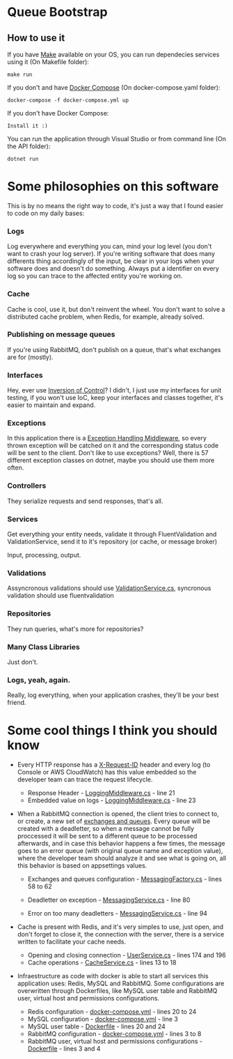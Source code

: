 # Queue Bootstrap

## How to use it
If you have [Make](https://www.gnu.org/software/make/) available on your OS, you can run dependecies services using it (On Makefile folder):

	make run

If you don't and have [Docker Compose](https://docs.docker.com/compose/) (On docker-compose.yaml folder):

	docker-compose -f docker-compose.yml up

If you don't have Docker Compose:

	Install it :)

You can run the application through Visual Studio or from command line (On the API folder):

	dotnet run

# Some philosophies on this software
This is by no means the right way to code, it's just a way that I found easier to code on my daily bases:

### Logs
Log everywhere and everything you can, mind your log level (you don't want to crash your log server). If you're writing software that does many differents thing accordingly of the input, be clear in your logs when your software does and doesn't do something. Always put a identifier on every log so you can trace to the affected entity you're working on.

### Cache
Cache is cool, use it, but don't reinvent the wheel. You don't want to solve a distributed cache problem, when Redis, for example, already solved.

### Publishing on message queues
If you're using RabbitMQ, don't publish on a queue, that's what exchanges are for (mostly).

### Interfaces
Hey, ever use [Inversion of Control](https://en.wikipedia.org/wiki/Inversion_of_control)? I didn't, I just use my interfaces for unit testing, if you won't use IoC, keep your interfaces and classes together, it's easier to maintain and expand.

### Exceptions
In this application there is a [Exception Handling Middleware](https://github.com/gnllucena/api-bootstrap/blob/master/src/api/Middlewares/ExceptionHandlingMiddleware.cs), so every thrown exception will be catched on it and the corresponding status code will be sent to the client. Don't like to use exceptions? Well, there is 57 different exception classes on dotnet, maybe you should use them more often.

### Controllers
They serialize requests and send responses, that's all.

### Services
Get everything your entity needs, validate it through FluentValidation and ValidationService, send it to it's repository (or cache, or message broker)

Input, processing, output.

### Validations 
Assyncronous validations should use [ValidationService.cs](https://github.com/gnllucena/api-bootstrap/blob/master/src/Common/Services/ValidationService.cs), syncronous validation should use fluentvalidation 

### Repositories
They run queries, what's more for repositories?

### Many Class Libraries
Just don't.

### Logs, yeah, again.
Really, log everything, when your application crashes, they'll be your best friend.

# Some cool things I think you should know
* Every HTTP response has a [X-Request-ID](https://devcenter.heroku.com/articles/http-request-id) header and every log (to Console or AWS CloudWatch) has this value embedded so the developer team can trace the request lifecycle.
	* Response Header - [LoggingMiddleware.cs](https://github.com/gnllucena/api-bootstrap/blob/master/src/api/Middlewares/LoggingMiddleware.cs) - line 21
	* Embedded value on logs - [LoggingMiddleware.cs](https://github.com/gnllucena/api-bootstrap/blob/master/src/api/Middlewares/LoggingMiddleware.cs) - line 23

* When a RabbitMQ connection is opened, the client tries to connect to, or create, a new set of [exchanges and queues](https://www.rabbitmq.com/tutorials/amqp-concepts.html). Every queue will be created with a deadletter, so when a message cannot be fully proccessed it will be sent to a different queue to be processed afterwards, and in case this behavior happens a few times, the message goes to an error queue (with original queue name and exception value), where the developer team should analyze it and see what is going on, all this behavior is based on appsettings values.
	* Exchanges and queues configuration - [MessagingFactory.cs](https://github.com/gnllucena/api-bootstrap/blob/master/src/Common/Factories/MessagingFactory.cs) - lines 58 to 62

	* Deadletter on exception - [MessagingService.cs](https://github.com/gnllucena/api-bootstrap/blob/master/src/Common/Services/MessagingService.cs) - line 80

	* Error on too many deadletters - [MessagingService.cs](https://github.com/gnllucena/api-bootstrap/blob/master/src/Common/Services/MessagingService.cs) - line 94

* Cache is present with Redis, and it's very simples to use, just open, and don't forget to close it, the connection with the server, there is a service written to facilitate your cache needs.
	* Opening and closing connection - [UserService.cs](https://github.com/gnllucena/api-bootstrap/blob/master/src/Common/Services/UserService.cs) - lines 174 and 196
	* Cache operations - [CacheService.cs](https://github.com/gnllucena/api-bootstrap/blob/master/src/Common/Services/CacheService.cs) - lines 13 to 18

* Infraestructure as code with docker is able to start all services this application uses: Redis, MySQL and RabbitMQ. Some configurations are overwritten through Dockerfiles, like MySQL user table and RabbitMQ user, virtual host and permissions configurations.
	* Redis configuration - [docker-compose.yml](https://github.com/gnllucena/api-bootstrap/blob/master/docker-compose.yml) - lines 20 to 24
	* MySQL configuration - [docker-compose.yml](https://github.com/gnllucena/api-bootstrap/blob/master/docker-compose.yml) - line 3
	* MySQL user table - [Dockerfile](https://github.com/gnllucena/api-bootstrap/blob/master/tools/mysql/Dockerfile) - lines 20 and 24
	* RabbitMQ configuration - [docker-compose.yml](https://github.com/gnllucena/api-bootstrap/blob/master/docker-compose.yml) - lines 3 to 8
	* RabbitMQ user, virtual host and permissions configurations - [Dockerfile](https://github.com/gnllucena/api-bootstrap/blob/master/tools/rabbitmq/Dockerfile) - lines 3 and 4

